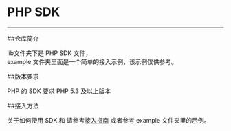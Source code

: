 PHP SDK 
=================

****

##仓库简介

lib文件夹下是 PHP SDK 文件，<br>
example 文件夹里面是一个简单的接入示例，该示例仅供参考。

##版本要求

PHP 的 SDK 要求 PHP 5.3 及以上版本

##接入方法

关于如何使用 SDK 和 请参考[接入指南](https://pingplusplus.com/document/guidance/) 或者参考 example 文件夹里的示例。
